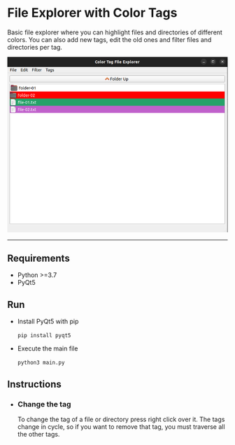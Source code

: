 # File Explorer with Color Tags

Basic file explorer where you can highlight files and directories of different colors.
You can also add new tags, edit the old ones and filter files and directories per tag.

![Capture of File Explorer Color Tags](./docs/file-explorer-color-tags.png "Capture of File Explorer Color Tags")
***

## Requirements

 - Python >=3.7 
 - PyQt5

## Run

 - Install PyQt5 with pip

   ```pip install pyqt5```
 
 - Execute the main file

   ```python3 main.py```
 
## Instructions

 - ### Change the tag
   To change the tag of a file or directory press right click over it.
   The tags change in cycle, so if you want to remove that tag, you must 
   traverse all the other tags.